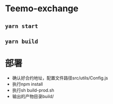 # Teemo-exchange

## `yarn start`

## `yarn build`

# 部署

- 确认好合约地址，配置文件路径src/utils/Config.js
- 执行npm install
- 执行sh build-prod.sh
- 输出的产物目录build/